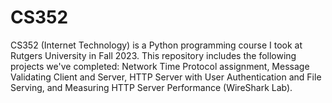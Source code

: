 # CS352

CS352 (Internet Technology) is a Python programming course I took at Rutgers University in Fall 2023. This repository includes the following projects we've completed: Network Time Protocol assignment, Message Validating Client and Server, HTTP Server with User Authentication and File Serving, and Measuring HTTP Server Performance (WireShark Lab).
